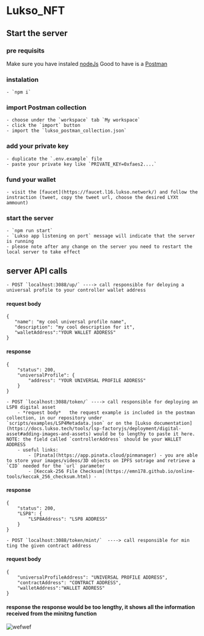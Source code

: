 # Lukso_NFT

## Start the server

### pre requisits

Make sure you have instaled [nodeJs](https://nodejs.org/en/download/)
Good to have is a [Postman](https://www.postman.com/downloads/)

### instalation

    - `npm i`

### import Postman collection

    - choose under the `workspace` tab `My workspace`
    - click the `import` button
    - import the `lukso_postman_collection.json` 

### add your private key

    - duplicate the `.env.example` file
    - paste your private key like `PRIVATE_KEY=0xfaes2....`

### fund your wallet 

    - visit the [faucet](https://faucet.l16.lukso.network/) and follow the instraction (tweet, copy the tweet url, choose the desired LYXt ammount)

### start the server

    - `npm run start`
    - `Lukso app listening on port` message will indicate that the server is running
    - please note after any change on the server you need to restart the local server to take effect 

## server API calls

    - POST `localhost:3088/up/` ----> call responsible for deloying a universal profile to your controller wallet address
    
#### request body

 ```
{
    "name": "my cool universal profile name",
    "description": "my cool description for it",
    "walletAddress":"YOUR WALLET ADDRESS"    
}
```

#### response

```
{
    "status": 200,
    "universalProfile": {
        "address": "YOUR UNIVERSAL PROFILE ADDRESS"
    }
}
```

    - POST `localhost:3088/token/` ----> call responsible for deploying an LSP8 digital asset
        - *request body*   the request example is included in the postman collection, in our repository under `scripts/examples/LSP4Metadata.json` or on the [Lukso documentation](https://docs.lukso.tech/tools/lsp-factoryjs/deployment/digital-asset#adding-images-and-assets) would be to lengthy to paste it here. NOTE: the field called `controllerAddress` should be your WALLET ADDRESS
        - useful links:
            - [Pinata](https://app.pinata.cloud/pinmanager) - you are able to store your images/videos/3D objects on IPFS sotrage and retrieve a `CID` needed for the `url` parameter
            - [Keccak-256 File Checksum](https://emn178.github.io/online-tools/keccak_256_checksum.html) - 

#### response

```
{
    "status": 200,
    "LSP8": {
        "LSP8Address": "LSP8 ADDRESS"
    }
}
```

    - POST `localhost:3088/token/mint/`  ----> call responsible for min ting the given contract address

#### request body   

```
{
    "universalProfileAddress": "UNIVERSAL PROFILE ADDRESS",
    "contractAddress": "CONTRACT ADDRESS",
    "walletAddress":"WALLET ADDRESS"    
}
```
    
#### response  the response would be too lengthy, it shows all the information received from the minitng function




![wefwef](https://tf-cmsv2-smithsonianmag-media.s3.amazonaws.com/filer_public/ec/e6/ece69181-708a-496e-b2b7-eaf7078b99e0/gettyimages-1310156391.jpg)
